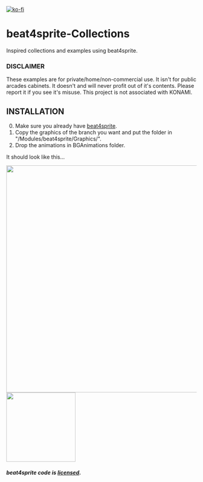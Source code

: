 [![ko-fi](https://ko-fi.com/img/githubbutton_sm.svg)](https://ko-fi.com/W7W32691S)

# beat4sprite-Collections

Inspired collections and examples using beat4sprite.

### DISCLAIMER

These examples are for private/home/non-commercial use.
It isn't for public arcades cabinets.
It doesn't and will never profit out of it's contents.
Please report it if you see it's misuse.
This project is not associated with KONAMI.

## INSTALLATION

  0. Make sure you already have [beat4sprite](https://github.com/EngineMachiner/beat4sprite).
  1. Copy the graphics of the branch you want and put the folder in "/Modules/beat4sprite/Graphics/".
  2. Drop the animations in BGAnimations folder.

It should look like this...

<img src=https://github.com/EngineMachiner/beat4sprite-Collections/assets/15896027/a6a92812-5603-4911-9683-09da30e8c72c width=600>
<img src=https://github.com/EngineMachiner/beat4sprite-Collections/assets/15896027/780786c8-3d4d-4928-b290-00616127d676 width=183>
<br>

##### beat4sprite code is [licensed](https://github.com/EngineMachiner/beat4sprite/blob/master/LICENSE).
